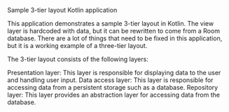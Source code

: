 Sample 3-tier layout Kotlin application

This application demonstrates a sample 3-tier layout in Kotlin. The view layer is hardcoded with data, but it can be rewritten to come from a Room database. There are a lot of things that need to be fixed in this application, but it is a working example of a three-tier layout.

The 3-tier layout consists of the following layers:

Presentation layer: This layer is responsible for displaying data to the user and handling user input.
Data access layer: This layer is responsible for accessing data from a persistent storage such as a database.
Repository layer: This layer provides an abstraction layer for accessing data from the database.